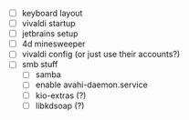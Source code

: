 - [ ] keyboard layout
- [ ] vivaldi startup
- [ ] jetbrains setup
- [ ] 4d minesweeper
- [ ] vivaldi config (or just use their accounts?)
- [ ] smb stuff
    - [ ] samba
    - [ ] enable avahi-daemon.service
    - [ ] kio-extras (?)
    - [ ] libkdsoap (?)

